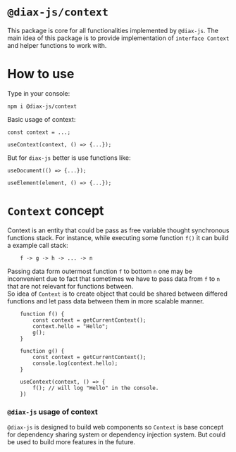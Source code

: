 # `@diax-js/context`

This package is core for all functionalities implemented by `@diax-js`. The main idea of this package is to provide implementation of `interface Context` and helper functions to work with.

# How to use

Type in your console:

`npm i @diax-js/context`

Basic usage of context:

```
const context = ...;

useContext(context, () => {...});
```

But for `diax-js` better is use functions like:

```
useDocument(() => {...});

useElement(element, () => {...});
```

# `Context` concept

Context is an entity that could be pass as free variable thought synchronous functions stack.
For instance, while executing some function `f()` it can build a example call stack:

```
    f -> g -> h -> ... -> n
```

Passing data form outermost function `f` to bottom `n` one may be inconvenient due to fact that sometimes we have to pass data from `f` to `n` that are not relevant for functions between. <br>
So idea of `Context` is to create object that could be shared between differed functions and let pass data between them in more scalable manner.

```
    function f() {
        const context = getCurrentContext();
        context.hello = "Hello";
        g();
    }

    function g() {
        const context = getCurrentContext();
        console.log(context.hello);
    }

    useContext(context, () => {
        f(); // will log "Hello" in the console.
    })
```

### `@diax-js` usage of context

`@diax-js` is designed to build web components so `Context` is base concept for dependency sharing system or dependency injection system. But could be used to build more features in the future.

